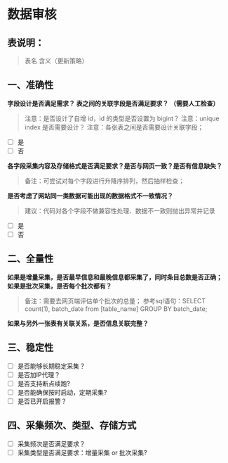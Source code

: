 # 数据审核 
## 表说明：

> 表名 含义（更新策略）

## 一、准确性

**字段设计是否满足需求？ 表之间的关联字段是否满足要求？ （需要人工检查）**

> 注意：是否设计了自增 id，id 的类型是否设置为 bigint？
> 注意：unique index 是否需要设计？
> 注意：各张表之间是否需要设计关联字段；

* [ ] 是
* [ ] 否

**各字段采集内容及存储格式是否满足要求？是否与网页一致？是否有信息缺失？**

> 备注：可尝试对每个字段进行升降序排列，然后抽样检查；
     
**是否考虑了网站同一类数据可能出现的数据格式不一致情况？**

> 建议：代码对各个字段不做兼容性处理、数据不一致则抛出异常并记录 

* [ ] 是
* [ ] 否

## 二、全量性

**如果是增量采集，是否最早信息和最晚信息都采集了，同时条目总数是否正确；**
**如果是批次采集，是否每个批次都有？**

>备注：需要去网页端评估单个批次的总量；
>参考sql语句：SELECT count(1), batch_date from [table_name] GROUP BY batch_date;

**如果与另外一张表有关联关系，是否信息关联完整？**

## 三、稳定性

* [ ] 是否能够长期稳定采集？ 
* [ ] 是否加IP代理？
* [ ] 是否支持断点续跑?
* [ ] 是否能确保按时启动，定期采集?
* [ ] 是否已开启报警？ 

## 四、采集频次、类型、存储方式

* [ ] 采集频次是否满足要求？
* [ ] 采集类型是否满足要求：增量采集 or 批次采集? 
